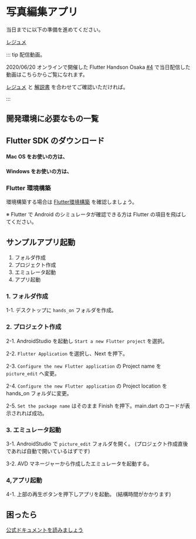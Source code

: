 # 写真編集アプリ

<HistoryTags :tags="['Flutter']" />

当日までに以下の準備を進めてください。

[レジュメ](https://github.com/YujiOnishi/flutter_picture_edit_hands_on/)

::: tip 配信動画。

2020/06/20 オンラインで開催した Flutter Handson Osaka [#4](https://flutter-jp.connpass.com/event/175920/) で当日配信した動画はこちらからご覧になれます。

[レジュメ](https://github.com/YujiOnishi/flutter_picture_edit_hands_on/) と [解説書](https://docs.google.com/spreadsheets/d/1cLwwOs4PRPbpie5YzTEpW32TE2soMQdiXD6O2caTT0U/edit#gid=2052184094) を合わせてご確認いただければ。

<YouTubeVideo video-id="0H4hc291t5A" title="Flutter Handson Osaka #4" />

<!--
[https://www.youtube.com/watch?v=0H4hc291t5A](https://www.youtube.com/watch?v=0H4hc291t5A)
-->
:::

## 開発環境に必要なもの一覧

<Environment />

## Flutter SDK のダウンロード

#### Mac OS をお使いの方は、

<SDKInstall os="macos" version="1.17.2-stable" />

#### Windows をお使いの方は、

<SDKInstall os="windows" version="1.17.2-stable" />

### Flutter 環境構築

環境構築する場合は [Flutter環境構築](/handson/basic) を確認しましょう。

※ Flutter で Android のシミュレータが確認できる方は Flutter の項目を飛ばしてください。

## サンプルアプリ起動

1. フォルダ作成
2. プロジェクト作成
3. エミュレータ起動
4. アプリ起動

### 1. フォルダ作成

1-1. デスクトップに `hands_on` フォルダを作成。

### 2. プロジェクト作成

2-1. AndroidStudio を起動し `Start a new Flutter project` を選択。

2-2. `Flutter Application` を選択し、Next を押下。

2-3. `Configure the new Flutter application` の Project name を `picture_edit` へ変更。

2-4. `Configure the new Flutter application` の Project location を hands_on フォルダに変更。

2-5. `Set the package name` はそのまま Finish を押下。main.dart のコードが表示されれば成功。

### 3. エミュレータ起動

3-1. AndroidStudio で `picture_edit` フォルダを開く。 (プロジェクト作成直後であれば自動で開いているはずです)

3-2. AVD マネージャーから作成したエミュレータを起動する。

### 4,アプリ起動

4-1. 上部の再生ボタンを押下しアプリを起動。 (結構時間がかかります)

## 困ったら

[公式ドキュメントを読みましょう](http://flutter.io/)
